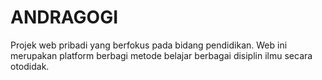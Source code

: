 # ANDRAGOGI
Projek web pribadi yang berfokus pada bidang pendidikan. Web ini merupakan platform berbagi metode belajar berbagai disiplin ilmu secara otodidak.
